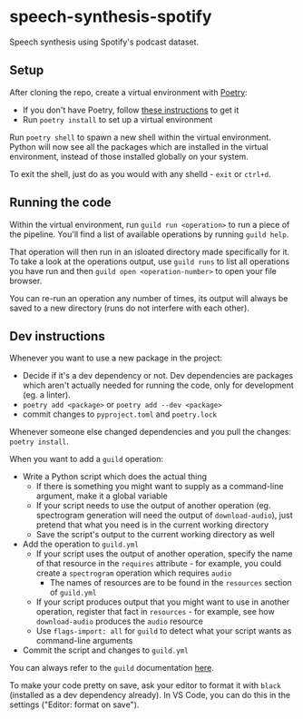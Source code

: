 # speech-synthesis-spotify

Speech synthesis using Spotify's podcast dataset.

## Setup

After cloning the repo, create a virtual environment with [Poetry](https://python-poetry.org/):

- If you don't have Poetry, follow [these instructions](https://python-poetry.org/docs/#installation) to get it
- Run `poetry install` to set up a virtual environment

Run `poetry shell` to spawn a new shell within the virtual environment. Python will now see all the packages which are installed in the virtual environment, instead of those installed globally on your system.

To exit the shell, just do as you would with any shelld - `exit` or `ctrl+d`.

## Running the code

Within the virtual environment, run `guild run <operation>` to run a piece of the pipeline. You'll find a list of available operations by running `guild help`.

That operation will then run in an isloated directory made specifically for it. To take a look at the operations output, use `guild runs` to list all operations you have run and then `guild open <operation-number>` to open your file browser.

You can re-run an operation any number of times, its output will always be saved to a new directory (runs do not interfere with each other).

## Dev instructions

Whenever you want to use a new package in the project:

- Decide if it's a dev dependency or not. Dev dependencies are packages which aren't actually needed for running the code, only for development (eg. a linter).
- `poetry add <package>` or `poetry add --dev <package>`
- commit changes to `pyproject.toml` and `poetry.lock`

Whenever someone else changed dependencies and you pull the changes: `poetry install`.

When you want to add a `guild` operation:

- Write a Python script which does the actual thing
  - If there is something you might want to supply as a command-line argument, make it a global variable
  - If your script needs to use the output of another operation (eg. spectrogram generation will need the output of `download-audio`), just pretend that what you need is in the current working directory
  - Save the script's output to the current working directory as well
- Add the operation to `guild.yml`
  - If your script uses the output of another operation, specify the name of that resource in the `requires` attribute - for example, you could create a `spectrogram` operation which requires `audio`
    - The names of resources are to be found in the `resources` section of `guild.yml`
  - If your script produces output that you might want to use in another operation, register that fact in `resources` - for example, see how `download-audio` produces the `audio` resource
  - Use `flags-import: all` for `guild` to detect what your script wants as command-line arguments
- Commit the script and changes to `guild.yml`

You can always refer to the `guild` documentation [here](https://my.guild.ai/t/guild-ai-documentation/).

To make your code pretty on save, ask your editor to format it with `black` (installed as a dev dependency already). In VS Code, you can do this in the settings ("Editor: format on save").
